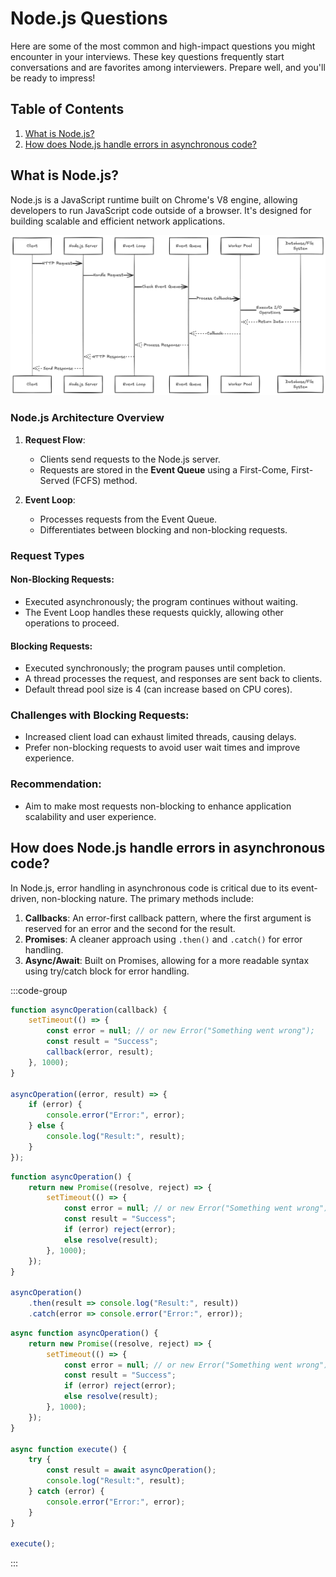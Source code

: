 # Node.js Questions

Here are some of the most common and high-impact questions you might encounter in your interviews. These key questions frequently start conversations and are favorites among interviewers. Prepare well, and you'll be ready to impress!



## Table of Contents

1. [What is Node.js?](#what-is-node.js)
2. [How does Node.js handle errors in asynchronous code?](#how-does-node.js-handle-errors-in-asynchronous-code?)


## What is Node.js?

Node.js is a JavaScript runtime built on Chrome's V8 engine, allowing developers to run JavaScript code outside of a browser. It's designed for building scalable and efficient network applications.

![Node.js Architecture](../assets/nodejs-architecture.png "Node.js architecture")

### Node.js Architecture Overview

1. **Request Flow**:
   - Clients send requests to the Node.js server.
   - Requests are stored in the **Event Queue** using a First-Come, First-Served (FCFS) method.

2. **Event Loop**:
   - Processes requests from the Event Queue.
   - Differentiates between blocking and non-blocking requests.

### Request Types

#### Non-Blocking Requests:
- Executed asynchronously; the program continues without waiting.
- The Event Loop handles these requests quickly, allowing other operations to proceed.

#### Blocking Requests:
- Executed synchronously; the program pauses until completion.
- A thread processes the request, and responses are sent back to clients.
- Default thread pool size is 4 (can increase based on CPU cores).

### Challenges with Blocking Requests:
- Increased client load can exhaust limited threads, causing delays.
- Prefer non-blocking requests to avoid user wait times and improve experience.

### Recommendation:
- Aim to make most requests non-blocking to enhance application scalability and user experience.



## How does Node.js handle errors in asynchronous code?
In Node.js, error handling in asynchronous code is critical due to its event-driven, non-blocking nature. The primary methods include:
1. **Callbacks**: An error-first callback pattern, where the first argument is reserved for an error and the second for the result.
2. **Promises**: A cleaner approach using `.then()` and `.catch()` for error handling.
3. **Async/Await**:  Built on Promises, allowing for a more readable syntax using try/catch block for error handling.


:::code-group
```javascript [Callbacks Example]
function asyncOperation(callback) {
    setTimeout(() => {
        const error = null; // or new Error("Something went wrong");
        const result = "Success";
        callback(error, result);
    }, 1000);
}

asyncOperation((error, result) => {
    if (error) {
        console.error("Error:", error);
    } else {
        console.log("Result:", result);
    }
});

```
```javascript [Promise Example]
function asyncOperation() {
    return new Promise((resolve, reject) => {
        setTimeout(() => {
            const error = null; // or new Error("Something went wrong");
            const result = "Success";
            if (error) reject(error);
            else resolve(result);
        }, 1000);
    });
}

asyncOperation()
    .then(result => console.log("Result:", result))
    .catch(error => console.error("Error:", error));

```


```javascript [Async/Await Example]
async function asyncOperation() {
    return new Promise((resolve, reject) => {
        setTimeout(() => {
            const error = null; // or new Error("Something went wrong");
            const result = "Success";
            if (error) reject(error);
            else resolve(result);
        }, 1000);
    });
}

async function execute() {
    try {
        const result = await asyncOperation();
        console.log("Result:", result);
    } catch (error) {
        console.error("Error:", error);
    }
}

execute();
```
:::

